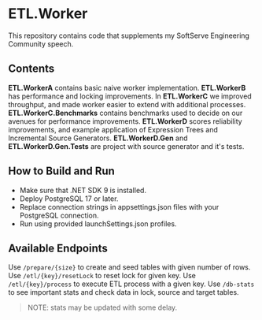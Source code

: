 # ETL.Worker

This repository contains code that supplements my SoftServe Engineering Community speech.

## Contents

**ETL.WorkerA** contains basic naive worker implementation.
**ETL.WorkerB** has performance and locking improvements.
In **ETL.WorkerC** we improved throughput, and made worker easier to extend with additional processes.
**ETL.WorkerC.Benchmarks** contains benchmarks used to decide on our avenues for performance improvements.
**ETL.WorkerD** scores reliability improvements, and example application of Expression Trees and Incremental Source Generators.
**ETL.WorkerD.Gen** and **ETL.WorkerD.Gen.Tests** are project with source generator and it's tests.

## How to Build and Run

- Make sure that .NET SDK 9 is installed.
- Deploy PostgreSQL 17 or later.
- Replace connection strings in appsettings.json files with your PostgreSQL connection.
- Run using provided launchSettings.json profiles.

## Available Endpoints

Use `/prepare/{size}` to create and seed tables with given number of rows. Use `/etl/{key}/resetLock` to reset lock for given key. Use `/etl/{key}/process` to execute ETL process with a given key. Use `/db-stats` to see important stats and check data in lock, source and target tables. 
> NOTE: stats may be updated with some delay.